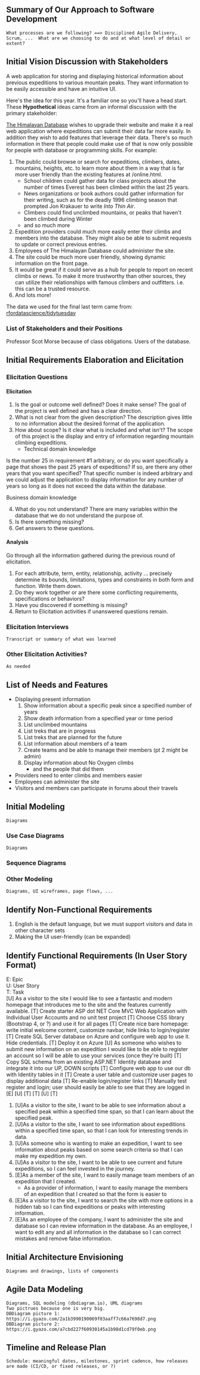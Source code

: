 
## Summary of Our Approach to Software Development

    What processes are we following? ==> Disciplined Agile Delivery, Scrum, ...  What are we choosing to do and at what level of detail or extent?

## Initial Vision Discussion with Stakeholders
A web application for storing and displaying historical information about previous expeditions to various mountain peaks. They want information to be easily accessible and have an intuitive UI.

Here's the idea for this year.  It's a familiar one so you'll have a head start.  These **Hypothetical** ideas came from an informal discussion with the primary stakeholder:

[The Himalayan Database](https://www.himalayandatabase.com/) wishes to upgrade their website and make it a real web application where expeditions can submit their data far more easily.  In addition they wish to add features that leverage their data.  There's so much information in there that people could make use of that is now only possible for people with database or programming skills.  For example:
1. The public could browse or search for expeditions, climbers, dates, mountains, heights, etc. to learn more about them in a way that is far more user friendly than the existing features at /online.html.  
    - School children could gather data for class projects about the number of times Everest has been climbed within the last 25 years.
    - News organizations or book authors could gather information for their writing, such as for the deadly 1996 climbing season that prompted Jon Krakauer to write *Into Thin Air*.
    - Climbers could find unclimbed mountains, or peaks that haven't been climbed during Winter
    - and so much more
2. Expedition providers could much more easily enter their climbs and members into the database.  They might also be able to submit requests to update or correct previous entries.
3. Employees of The Himalayan Database could administer the site.
4. The site could be much more user friendly, showing dynamic information on the front page.
5. It would be great if it could serve as a hub for people to report on recent climbs or news.  To make it more trustworthy than other sources, they can utilize their relationships with famous climbers and outfitters.  i.e. this can be a trusted resource.
6. And lots more!

The data we used for the final last term came from: [rfordatascience/tidytuesday](https://github.com/rfordatascience/tidytuesday/blob/master/data/2020/2020-09-22/readme.md)

### List of Stakeholders and their Positions
   Professor Scot Morse because of class obligations.
   Users of the database.

## Initial Requirements Elaboration and Elicitation

### Elicitation Questions
#### Elicitation
1. Is the goal or outcome well defined?  Does it make sense?
The goal of the project is well defined and has a clear direction.
2. What is not clear from the given description?
The description gives little to no information about the desired format of the application.
3. How about scope?  Is it clear what is included and what isn't?
The scope of this project is the display and entry of information regarding mountain climbing expeditions.
    * Technical domain knowledge

Is the number 25 in requirement #1 arbitrary, or do you want specifically a page that shows the past 25 years of expeditions? If so, are there any other years that you want specified?
That specific number is indeed arbitrary and we could adjust the application to display information for any number of years so long as it does not exceed the data within the database.

Business domain knowledge

4. What do you not understand?
There are many variables within the database that we do not understand the purpose of.
5. Is there something missing?
6. Get answers to these questions.
 

#### Analysis
Go through all the information gathered during the previous round of elicitation.  

1. For each attribute, term, entity, relationship, activity ... precisely determine its bounds, limitations, types and constraints in both form and function.  Write them down.
2. Do they work together or are there some conflicting requirements, specifications or behaviors?
3. Have you discovered if something is missing?  
4. Return to Elicitation activities if unanswered questions remain.

### Elicitation Interviews
    Transcript or summary of what was learned

### Other Elicitation Activities?
    As needed

## List of Needs and Features
* Displaying present information
    1. Show information about a specific peak since a specified number of years
    2. Show death information from a specified year or time period
    3. List unclimbed mountains
    4. List treks that are in progress
    5. List treks that are planned for the future
    6. List information about members of a team
    7. Create teams and be able to manage their members (pt 2 might be admin)
    8. Display information about No Oxygen climbs 
        - and the people that did them
* Providers need to enter climbs and members easier
* Employees can administer the site
* Visitors and members can participate in forums about their travels

## Initial Modeling
    Diagrams

### Use Case Diagrams
    Diagrams

### Sequence Diagrams

### Other Modeling
    Diagrams, UI wireframes, page flows, ...

## Identify Non-Functional Requirements
1. English is the default language, but we must support visitors and data in other character sets
2. Making the UI user-friendly (can be expanded)
 

## Identify Functional Requirements (In User Story Format)

E: Epic  
U: User Story  
T: Task  
 [U] As a visitor to the site I would like to see a fantastic and modern homepage that introduces me to the site and the features currently available.
 [T] Create starter ASP dot NET Core MVC Web Application with Individual User Accounts and no unit test project
[T] Choose CSS library (Bootstrap 4, or ?) and use it for all pages
[T] Create nice bare homepage: write initial welcome content, customize navbar, hide links to login/register
[T] Create SQL Server database on Azure and configure web app to use it. Hide credentials.
[T] Deploy it on Azure
[U] As someone who wishes to submit new information on an expedition I would like to be able to register an account so I will be able to use your services (once they're built)
[T] Copy SQL schema from an existing ASP.NET Identity database and integrate it into our UP, DOWN scripts
 [T] Configure web app to use our db with Identity tables in it
[T] Create a user table and customize user pages to display additional data
[T] Re-enable login/register links
[T] Manually test register and login; user should easily be able to see that they are logged in
[E] 
[U]
[T]
[T]
[U]
[T]

1. [U]As a visitor to the site, I want to be able to see information about a specified peak within a specified time span, so that I can learn about the specified peak.
2. [U]As a visitor to the site, I want to see information about expeditions within a specified time span, so that I can look for interesting trends in data.
3. [U]As someone who is wanting to make an expedition, I want to see information about peaks based on some search criteria so that I can make my expedition my own.
4. [U]As a visitor to the site, I want to be able to see current and future expeditions, so I can feel invested in the journey.
5. [E]As a member of the site, I want to easily manage team members of an expedition that I created.
    * As a provider of information, I want to easily manage the members of an expedition that I created so that the form is easier to 
6. [E]As a visitor to the site, I want to search the site with more options in a hidden tab so I can find expeditions or peaks with interesting information.
7. [E]As an employee of the company, I want to administer the site and database so I can review information in the database.
As an employee, I want to edit any and all information in the database so I can correct mistakes and remove false information.

## Initial Architecture Envisioning
    Diagrams and drawings, lists of components

## Agile Data Modeling
    Diagrams, SQL modeling (dbdiagram.io), UML diagrams
    Two pictrues because one is very big.
    DBDiagram picture 1: https://i.gyazo.com/2a1b3990190069f03aaff7c66a7698d7.png
    DBDiagram picture 2: https://i.gyazo.com/a7cbd227f60930145a1b98d1cd79f0eb.png
    

## Timeline and Release Plan
    Schedule: meaningful dates, milestones, sprint cadence, how releases are made (CI/CD, or fixed releases, or ?)

